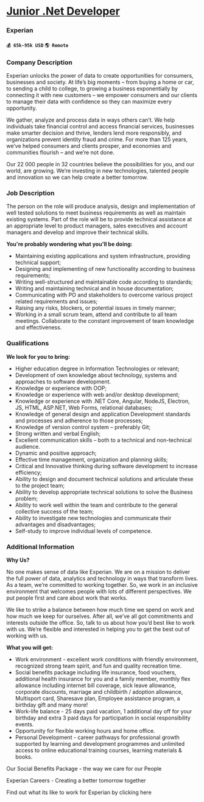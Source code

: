 # [Junior .Net Developer](https://www.remotewlb.com/apply/junior-net-developer)  
### Experian  
#### `💰 65k-95k USD` `🌎 Remote`  

### Company Description

Experian unlocks the power of data to create opportunities for consumers, businesses and society. At life’s big moments – from buying a home or car, to sending a child to college, to growing a business exponentially by connecting it with new customers – we empower consumers and our clients to manage their data with confidence so they can maximize every opportunity.

We gather, analyze and process data in ways others can’t. We help individuals take financial control and access financial services, businesses make smarter decision and thrive, lenders lend more responsibly, and organizations prevent identity fraud and crime. For more than 125 years, we’ve helped consumers and clients prosper, and economies and communities flourish – and we’re not done.

Our 22 000 people in 32 countries believe the possibilities for you, and our world, are growing. We’re investing in new technologies, talented people and innovation so we can help create a better tomorrow.

### Job Description

The person on the role will produce analysis, design and implementation of well tested solutions to meet business requirements as well as maintain existing systems. Part of the role will be to provide technical assistance at an appropriate level to product managers, sales executives and account managers and develop and improve their technical skills.

 **You're probably wondering what you'll be doing:**

  * Maintaining existing applications and system infrastructure, providing technical support; 
  * Designing and implementing of new functionality according to business requirements;
  * Writing well-structured and maintainable code according to standards; 
  * Writing and maintaining technical and in house documentation;
  * Communicating with PO and stakeholders to overcome various project related requirements and issues;
  * Raising any risks, blockers, or potential issues in timely manner;
  * Working in a small scrum team, attend and contribute to all team meetings. Collaborate to the constant improvement of team knowledge and effectiveness.

### Qualifications

 **We look for you to bring:**

  * Higher education degree in Information Technologies or relevant;
  * Development of own knowledge about technology, systems and approaches to software development.
  * Knowledge or experience with OOP;
  * Knowledge or experience with web and/or desktop development;
  * Knowledge or experience with .NET Core, Angular, NodeJS, Electron, JS, HTML, ASP.NET, Web Forms, relational databases;
  * Knowledge of general design and application Development standards and processes and adherence to those processes;
  * Knowledge of version control system – preferably Git;
  * Strong written and verbal English; 
  * Excellent communication skills – both to a technical and non-technical audience.
  * Dynamic and positive approach;
  * Effective time management, organization and planning skills;
  * Critical and Innovative thinking during software development to increase efficiency;
  * Ability to design and document technical solutions and articulate these to the project team;
  * Ability to develop appropriate technical solutions to solve the Business problem;
  * Ability to work well within the team and contribute to the general collective success of the team;
  * Ability to investigate new technologies and communicate their advantages and disadvantages;
  * Self-study to improve individual levels of competence.

### Additional Information

 **Why Us?**

No one makes sense of data like Experian. We are on a mission to deliver the full power of data, analytics and technology in ways that transform lives. As a team, we’re committed to working together. So, we work in an inclusive environment that welcomes people with lots of different perspectives. We put people first and care about work that works.

We like to strike a balance between how much time we spend on work and how much we keep for ourselves. After all, we’ve all got commitments and interests outside the office. So, talk to us about how you’d best like to work with us. We’re flexible and interested in helping you to get the best out of working with us.

 **What you will get:**

  * Work environment - excellent work conditions with friendly environment, recognized strong team spirit, and fun and quality recreation time.
  * Social benefits package including life insurance, food vouchers, additional health insurance for you and a family member, monthly flex allowance including internet bill coverage, sick leave allowance, corporate discounts, marriage and childbirth / adoption allowance, Multisport card, Sharesave plan, Employee assistance program, а birthday gift and many more!
  * Work-life balance - 25 days paid vacation, 1 additional day off for your birthday and extra 3 paid days for participation in social responsibility events.
  * Opportunity for flexible working hours and home office.
  * Personal Development - career pathways for professional growth supported by learning and development programmes and unlimited access to online educational training courses, learning materials & books.

Our Social Benefits Package - the way we care for our People

Experian Careers - Creating a better tomorrow together

Find out what its like to work for Experian by clicking here

